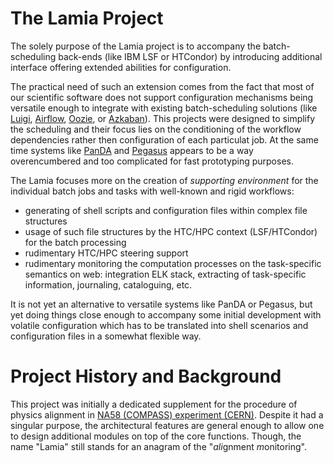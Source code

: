 # The Lamia Project

The solely purpose of the Lamia project is to accompany the batch-scheduling
back-ends (like IBM LSF or HTCondor) by introducing additional interface
offering extended abilities for configuration.

The practical need of such an extension comes from the fact that most of our
scientific software does not support configuration mechanisms being versatile
enough to integrate with existing batch-scheduling solutions (like
[Luigi](https://luigi.readthedocs.io/en/stable/index.html),
[Airflow](https://airflow.apache.org/), [Oozie](http://oozie.apache.org/), or
[Azkaban](http://data.linkedin.com/opensource/azkaban)). This projects
were designed to simplify the scheduling and their focus lies on the
conditioning of the workflow dependencies rather then configuration of each
particulat job. At the same time systems like [PanDA](pandawms.org) and
[Pegasus](https://pegasus.isi.edu/) appears to be a way overencumbered and too
complicated for fast prototyping purposes.

The Lamia focuses more on the creation of _supporting environment_ for
the individual batch jobs and tasks with well-known and rigid workflows:

   * generating of shell scripts and configuration files within
   complex file structures
   * usage of such file structures by the HTC/HPC context (LSF/HTCondor) for
   the batch processing
   * rudimentary HTC/HPC steering support
   * rudimentary monitoring the computation processes on the task-specific
   semantics on web: integration ELK stack, extracting of task-specific
   information, journaling, cataloguing, etc.

It is not yet an alternative to versatile systems like PanDA or Pegasus, but
yet doing things close enough to accompany some initial development with
volatile configuration which has to be translated into shell scenarios and
configuration files in a somewhat flexible way.

# Project History and Background

This project was initially a dedicated supplement for the procedure of physics
alignment in [NA58 (COMPASS) experiment (CERN)](http://compas.web.cern.ch/).
Despite it had a singular purpose, the architectural features are general
enough to allow one to design additional modules on top of the core functions.
Though, the name "Lamia" still stands for an anagram of the "*ali*gnment
*m*onitoring".

